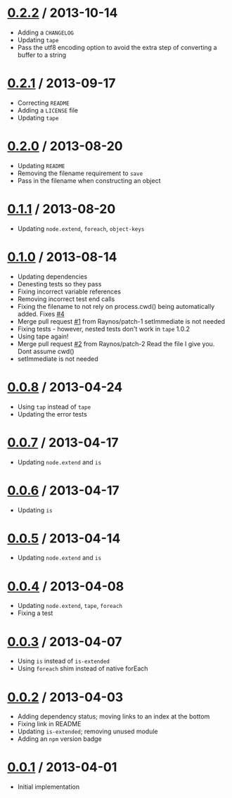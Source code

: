 [0.2.2](https://github.com/ljharb/node-json-file/releases/tag/v0.2.2) / 2013-10-14
==================
  * Adding a `CHANGELOG`
  * Updating `tape`
  * Pass the utf8 encoding option to avoid the extra step of converting a buffer to a string

[0.2.1](https://github.com/ljharb/node-json-file/releases/tag/v0.2.1) / 2013-09-17
==================
  * Correcting `README`
  * Adding a `LICENSE` file
  * Updating `tape`

[0.2.0](https://github.com/ljharb/node-json-file/releases/tag/v0.2.0) / 2013-08-20
==================
  * Updating `README`
  * Removing the filename requirement to `save`
  * Pass in the filename when constructing an object

[0.1.1](https://github.com/ljharb/node-json-file/releases/tag/v0.1.1) / 2013-08-20
==================
  * Updating `node.extend`, `foreach`, `object-keys`

[0.1.0](https://github.com/ljharb/node-json-file/releases/tag/v0.1.0) / 2013-08-14
==================
  * Updating dependencies
  * Denesting tests so they pass
  * Fixing incorrect variable references
  * Removing incorrect test end calls
  * Fixing the filename to not rely on process.cwd() being automatically added. Fixes [#4](https://github.com/ljharb/node-json-file/issues/4)
  * Merge pull request [#1](https://github.com/ljharb/node-json-file/issues/1) from Raynos/patch-1
    setImmediate is not needed
  * Fixing tests - however, nested tests don't work in `tape` 1.0.2
  * Using tape again!
  * Merge pull request [#2](https://github.com/ljharb/node-json-file/issues/2) from Raynos/patch-2
    Read the file I give you. Dont assume cwd()
  * setImmediate is not needed

[0.0.8](https://github.com/ljharb/node-json-file/releases/tag/v0.0.8) / 2013-04-24
==================
  * Using `tap` instead of `tape`
  * Updating the error tests

[0.0.7](https://github.com/ljharb/node-json-file/releases/tag/v0.0.7) / 2013-04-17
==================
  * Updating `node.extend` and `is`

[0.0.6](https://github.com/ljharb/node-json-file/releases/tag/v0.0.6) / 2013-04-17
==================
  * Updating `is`

[0.0.5](https://github.com/ljharb/node-json-file/releases/tag/v0.0.5) / 2013-04-14
==================
  * Updating `node.extend` and `is`

[0.0.4](https://github.com/ljharb/node-json-file/releases/tag/v0.0.4) / 2013-04-08
==================
  * Updating `node.extend`, `tape`, `foreach`
  * Fixing a test

[0.0.3](https://github.com/ljharb/node-json-file/releases/tag/v0.0.3) / 2013-04-07
==================
  * Using `is` instead of `is-extended`
  * Using `foreach` shim instead of native forEach

[0.0.2](https://github.com/ljharb/node-json-file/releases/tag/v0.0.2) / 2013-04-03
==================
  * Adding dependency status; moving links to an index at the bottom
  * Fixing link in README
  * Updating `is-extended`; removing unused module
  * Adding an `npm` version badge

[0.0.1](https://github.com/ljharb/node-json-file/releases/tag/v0.0.1) / 2013-04-01
==================
  * Initial implementation

